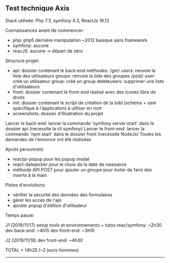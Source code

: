 Test technique Axis
---------------------------------------

Stack utilisée: Php 7.3, symfony 4.3, ReactJs 16.12

Connaissances avant de commencer:
- php: php5 dernière manipulation ~2012 basique sans framework
- symfony: aucune
- reacJS: aucune
-> départ de zéro

Structure projet:
- api: dossier contenant le back-end
  méthodes:
    /get/
        users: renvoie la liste des utilisateurs
        groups: renvoie la liste des groupes
    /post/
        user: créé un utilisateur
        group: créé un group
        deleteusers: supprimer une liste d'utilisateurs
- front: dossier contenant le front-end
  réalisé avec des icones libre de droits
- init: dossier contenant le script de création de la bdd (schéma + user spécifique à l'application) à utiliser en root
- screenshots: dossier d'illustration du projet

Lancer le back-end: lancer la commande 'symfony server:start' dans le dossier api (necessite la cli symfony)
Lancer le front-end: lancer la commande 'npm start' dans le dossier front (necessite NodeJs)
Toutes les demandes de l'énnoncé ont été réalisées

Ajouts personnels:
- reactjs-popup pour les popup modal
- react-datepicker pour le choix de la date de naissance
- méthode API POST pour ajouter un groupe pour éviter de faire des inserts à la main

Pistes d'evolutions:
- vérifier la sécurité des données des formulaires
- gérer les accès de l'api
- ajouter popup d'édition d'utilisateur

Temps passé:

J1 (2019/11/17)
setup tools et environnements + tutos reac/symfony: ~2h30
dev back-end: ~4h15
dev front-end: ~3h10

J2 (2019/11/18)
dev front-end: ~4h30

TOTAL = 14h25 (~2 jours-hommes)

---------------------------------------